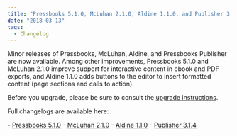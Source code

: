 ```yaml
---
title: "Pressbooks 5.1.0, McLuhan 2.1.0, Aldine 1.1.0, and Publisher 3.1.4"
date: "2018-03-13"
tags: 
  - Changelog
---
```


Minor releases of Pressbooks, McLuhan, Aldine, and Pressbooks Publisher are now available. Among other improvements, Pressbooks 5.1.0 and McLuhan 2.1.0 improve support for interactive content in ebook and PDF exports, and Aldine 1.1.0 adds buttons to the editor to insert formatted content (page sections and calls to action).

Before you upgrade, please be sure to consult the [upgrade instructions](https://docs.pressbooks.org/upgrading/#upgrading-to-pressbooks-5-x).

Full changelogs are available here:

\- [Pressbooks 5.1.0](https://docs.pressbooks.org/changelog/pressbooks/#5-1-0) - [McLuhan 2.1.0](https://docs.pressbooks.org/changelog/pressbooks-book/#2-1-0) - [Aldine 1.1.0](https://docs.pressbooks.org/changelog/pressbooks-aldine/#1-1-0) - [Publisher 3.1.4](https://docs.pressbooks.org/changelog/pressbooks-publisher/#3-1-4)
